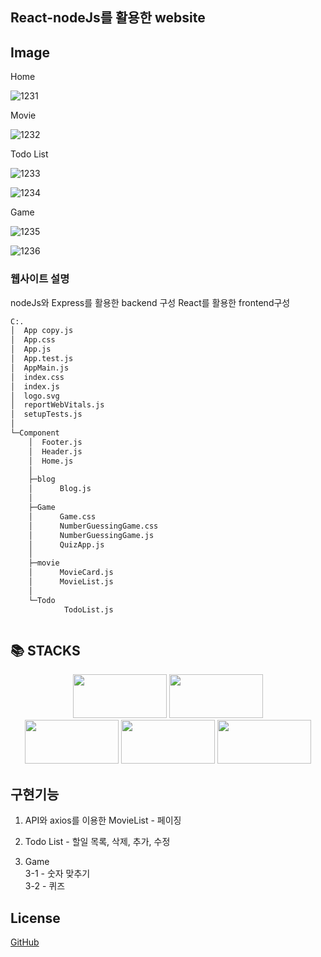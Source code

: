 ## React-nodeJs를 활용한 website



## Image





Home

![1231](https://github.com/rjswh0503/final-react-website/assets/141482043/1cbc4843-af8c-4d0f-a217-492ddcf4557e)

Movie

![1232](https://github.com/rjswh0503/final-react-website/assets/141482043/4d45dc6d-fc83-40af-a961-9d06c64b3d2b)

Todo List

![1233](https://github.com/rjswh0503/final-react-website/assets/141482043/9ea10669-4c29-4873-971a-18b955b4799f)

![1234](https://github.com/rjswh0503/final-react-website/assets/141482043/34348bbf-14cb-403e-baa1-a27bdb53c952)

Game

![1235](https://github.com/rjswh0503/final-react-website/assets/141482043/fb8775af-249d-4271-ab71-6e97b55b587a)

![1236](https://github.com/rjswh0503/final-react-website/assets/141482043/d76d9620-ada0-4e9a-bbb4-b58f9b99df64)


### 웹사이트 설명 

nodeJs와 Express를 활용한 backend 구성
React를 활용한 frontend구성

```bash
C:.
│  App copy.js
│  App.css
│  App.js
│  App.test.js
│  AppMain.js
│  index.css
│  index.js
│  logo.svg
│  reportWebVitals.js
│  setupTests.js
│
└─Component
    │  Footer.js
    │  Header.js
    │  Home.js
    │
    ├─blog
    │      Blog.js
    │
    ├─Game
    │      Game.css
    │      NumberGuessingGame.css
    │      NumberGuessingGame.js
    │      QuizApp.js
    │
    ├─movie
    │      MovieCard.js
    │      MovieList.js
    │
    └─Todo
            TodoList.js
```

```bash

```




## 📚 STACKS
<div align=center> 
<img src="https://img.shields.io/badge/react-61DAFB?style=for-the-badge&logo=reactos&logoColor=black" width="150px", height="70px">
<img src="https://img.shields.io/badge/oracle-F80000?style=for-the-badge&logo=oracle&logoColor=white" width="150px", height="70px">
    <br>
<img src="https://img.shields.io/badge/node.js-339933?style=for-the-badge&logo=Node.js&logoColor=white" width="150px", height="70px">
<img src="https://img.shields.io/badge/express-000000?style=for-the-badge&logo=express&logoColor=white" width="150px", height="70px">
<img src="https://img.shields.io/badge/bootstrap-7952B3?style=for-the-badge&logo=bootstrap&logoColor=white" width="150px", height="70px">
</div>

## 구현기능

1. API와 axios를 이용한 MovieList - 페이징

2. Todo List - 할일 목록, 삭제, 추가, 수정 

3. Game<br>
    3-1 - 숫자 맞추기<br>
    3-2 - 퀴즈<br>
    
## License

[GitHub](https://github.com/rjswh0503/final-react-website/tree/main/client)
